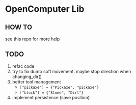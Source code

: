 # OpenComputer Lib

## HOW TO
see this [repo](https://github.com/Pixailz/OpenComputer) for more help

## TODO

1. refac code
1. try to fix dumb soft movement. maybe stop direction when changing_dir()
1. better tool management
   - `["pickaxe"] = {"Pickaxe", "pickaxe"}`
   - `["block"] = {"Stone", "Dirt"}`
1. implement persistence (save position)

